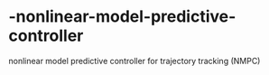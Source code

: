 # -nonlinear-model-predictive-controller
 nonlinear model predictive controller for trajectory tracking (NMPC)
